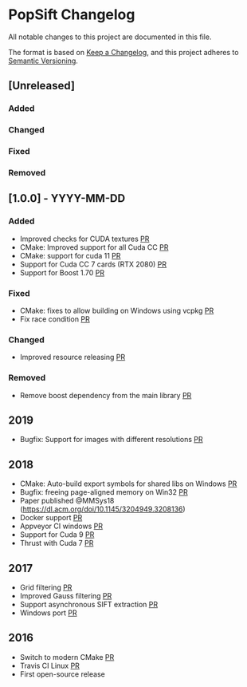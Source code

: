 # PopSift Changelog

All notable changes to this project are documented in this file.

The format is based on [Keep a Changelog](https://keepachangelog.com/en/1.0.0/),
and this project adheres to [Semantic Versioning](https://semver.org/spec/v2.0.0.html).

## [Unreleased]

### Added

### Changed

### Fixed

### Removed

## [1.0.0] - YYYY-MM-DD

### Added
- Improved checks for CUDA textures [PR](https://github.com/alicevision/popsift/pull/89)
- CMake: Improved support for all Cuda CC [PR](https://github.com/alicevision/popsift/pull/75)
- CMake: support for cuda 11 [PR](https://github.com/alicevision/popsift/pull/103)
- Support for Cuda CC 7 cards (RTX 2080) [PR](https://github.com/alicevision/popsift/pull/67)
- Support for Boost 1.70 [PR](https://github.com/alicevision/popsift/pull/65)

### Fixed
- CMake: fixes to allow building on Windows using vcpkg [PR](https://github.com/alicevision/popsift/pull/92)
- Fix race condition [PR](https://github.com/alicevision/popsift/pull/82)

### Changed
- Improved resource releasing [PR](https://github.com/alicevision/popsift/pull/71)

### Removed
- Remove boost dependency from the main library [PR](https://github.com/alicevision/popsift/pull/81)


## 2019

- Bugfix: Support for images with different resolutions [PR](https://github.com/alicevision/popsift/pull/58)


## 2018

- CMake: Auto-build export symbols for shared libs on Windows [PR](https://github.com/alicevision/popsift/pull/54)
- Bugfix: freeing page-aligned memory on Win32 [PR](https://github.com/alicevision/popsift/pull/53)
- Paper published @MMSys18 (https://dl.acm.org/doi/10.1145/3204949.3208136)
- Docker support [PR](https://github.com/alicevision/popsift/pull/46)
- Appveyor CI windows [PR](https://github.com/alicevision/popsift/pull/41)
- Support for Cuda 9 [PR](https://github.com/alicevision/popsift/pull/38)
- Thrust with Cuda 7 [PR](https://github.com/alicevision/popsift/pull/35)


## 2017

- Grid filtering [PR](https://github.com/alicevision/popsift/pull/30)
- Improved Gauss filtering [PR](https://github.com/alicevision/popsift/pull/24)
- Support asynchronous SIFT extraction [PR](https://github.com/alicevision/popsift/pull/22)
- Windows port [PR](https://github.com/alicevision/popsift/pull/18)


## 2016

- Switch to modern CMake [PR](https://github.com/alicevision/popsift/pull/14)
- Travis CI Linux [PR](https://github.com/alicevision/popsift/pull/8)
 - First open-source release
